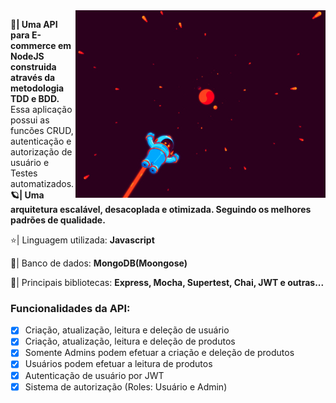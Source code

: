 <img src="./github/header.gif" min-width="400px" max-width="400px" width="400px" align="right" alt="Computador iuriCode">

<p align="left"> 
  <strong>🚀| Uma API para E-commerce em NodeJS construida através da metodologia TDD e BDD.</strong> Essa aplicação possui as funcões CRUD, autenticação e autorização de usuário e Testes automatizados. <br />
  <strong>🪐| Uma arquitetura escalável, desacoplada e otimizada. Seguindo os melhores padrões de qualidade.</strong>
  
</p>

<p align="left">
  ⭐| Linguagem utilizada: <strong>Javascript</strong>
</p>

<p align="left">
  💽| Banco de dados: <strong>MongoDB(Moongose)</strong>
</p>

<p align="left">
  💼| Principais bibliotecas: <strong>Express, Mocha, Supertest, Chai, JWT e outras... </strong>
</p>

### <strong>Funcionalidades da API:</strong>

- [x] Criação, atualização, leitura e deleção de usuário
- [x] Criação, atualização, leitura e deleção de produtos
- [x] Somente Admins podem efetuar a criação e deleção de produtos
- [x] Usuários podem efetuar a leitura de produtos
- [x] Autenticação de usuário por JWT
- [x] Sistema de autorização (Roles: Usuário e Admin)
